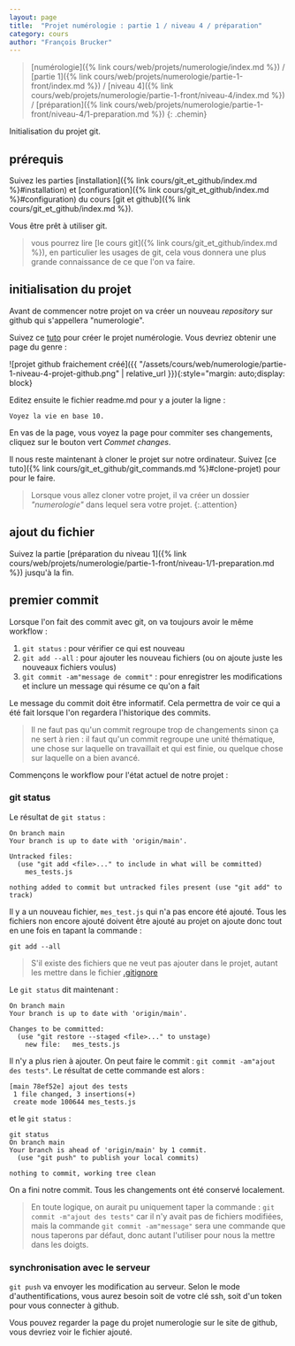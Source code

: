 ```yaml
---
layout: page
title:  "Projet numérologie : partie 1 / niveau 4 / préparation"
category: cours
author: "François Brucker"
---
```


> [numérologie]({% link cours/web/projets/numerologie/index.md %}) / [partie 1]({% link cours/web/projets/numerologie/partie-1-front/index.md %}) / [niveau 4]({% link cours/web/projets/numerologie/partie-1-front/niveau-4/index.md %}) / [préparation]({% link cours/web/projets/numerologie/partie-1-front/niveau-4/1-preparation.md %})
{: .chemin}

Initialisation du projet git.

## prérequis

Suivez les parties [installation]({% link cours/git_et_github/index.md %}#installation) et [configuration]({% link cours/git_et_github/index.md %}#configuration) du cours [git et github]({% link cours/git_et_github/index.md %}).

Vous être prêt à utiliser git.

> vous pourrez lire [le cours git]({% link cours/git_et_github/index.md %}), en particulier les usages de git, cela vous donnera une plus grande connaissance de ce que l'on va faire.

## initialisation du projet

Avant de commencer notre projet on va créer un nouveau *repository* sur github qui s'appellera "numerologie".

Suivez ce [tuto](https://docs.github.com/en/get-started/quickstart/create-a-repo) pour créer le projet numérologie. Vous devriez obtenir une page du genre :

![projet github fraichement créé]({{ "/assets/cours/web/numerologie/partie-1-niveau-4-projet-github.png" | relative_url }}){:style="margin: auto;display: block}

Editez ensuite le fichier readme.md pour y a jouter la ligne :

```text
Voyez la vie en base 10.
```

En vas de la page, vous voyez la page pour commiter ses changements, cliquez sur le bouton vert *Commet changes*.

Il nous reste maintenant à cloner le projet sur notre ordinateur. Suivez [ce tuto]({% link cours/git_et_github/git_commands.md %}#clone-projet) pour pour le faire.

> Lorsque vous allez cloner votre projet, il va créer un dossier *"numerologie"* dans lequel sera votre projet.
{:.attention}

## ajout du fichier

Suivez la partie [préparation du niveau 1]({% link cours/web/projets/numerologie/partie-1-front/niveau-1/1-preparation.md %}) jusqu'à la fin.

## premier commit

Lorsque l'on fait des commit avec git, on va toujours avoir le même workflow :

1. `git status` : pour vérifier ce qui est nouveau
2. `git add --all` : pour ajouter les nouveau fichiers (ou on ajoute juste les nouveaux fichiers voulus)
3. `git commit -am"message de commit"` : pour enregistrer les modifications et inclure un message qui résume ce qu'on a fait

Le message du commit doit être informatif. Cela permettra de voir ce qui a été fait lorsque l'on regardera l'historique des commits.

> Il ne faut pas qu'un commit regroupe trop de changements sinon ça ne sert à rien : il faut qu'un commit regroupe une unité thématique, une chose sur laquelle on travaillait et qui est finie, ou quelque chose sur laquelle on a bien avancé.

Commençons le workflow pour l'état actuel de notre projet :

### git status

Le résultat de `git status` :

```shell
On branch main
Your branch is up to date with 'origin/main'.

Untracked files:
  (use "git add <file>..." to include in what will be committed)
    mes_tests.js

nothing added to commit but untracked files present (use "git add" to track)
```

Il y a un nouveau fichier, `mes_test.js` qui n'a pas encore été ajouté. Tous les fichiers non encore ajouté doivent être ajouté au projet on ajoute donc tout en une fois en tapant la commande :

```shell
git add --all
```

> S'il existe des fichiers que ne veut pas ajouter dans le projet, autant les mettre dans le fichier [.gitignore](https://git-scm.com/docs/gitignore)

Le `git status` dit maintenant :

```shell
On branch main
Your branch is up to date with 'origin/main'.

Changes to be committed:
  (use "git restore --staged <file>..." to unstage)
    new file:   mes_tests.js
```

Il n'y a plus rien à ajouter. On peut faire le commit : `git commit -am"ajout des tests"`. Le résultat de cette commande est alors :

```shell
[main 78ef52e] ajout des tests
 1 file changed, 3 insertions(+)
 create mode 100644 mes_tests.js
```

et le `git status` :

```shell
git status                     
On branch main
Your branch is ahead of 'origin/main' by 1 commit.
  (use "git push" to publish your local commits)

nothing to commit, working tree clean
```

On a fini notre commit. Tous les changements ont été conservé localement.

> En toute logique, on aurait pu uniquement taper la commande : `git commit -m"ajout des tests"` car il n'y avait pas de fichiers modifiées, mais la commande `git commit -am"message"` sera une commande que nous taperons par défaut, donc autant l'utiliser pour nous la mettre dans les doigts.

### synchronisation avec le serveur

`git push` va envoyer les modification au serveur. Selon le mode d'authentifications, vous aurez besoin soit de votre clé ssh, soit d'un token pour vous connecter à github.

Vous pouvez regarder la page du projet numerologie sur le site de github, vous devriez voir le fichier ajouté.
